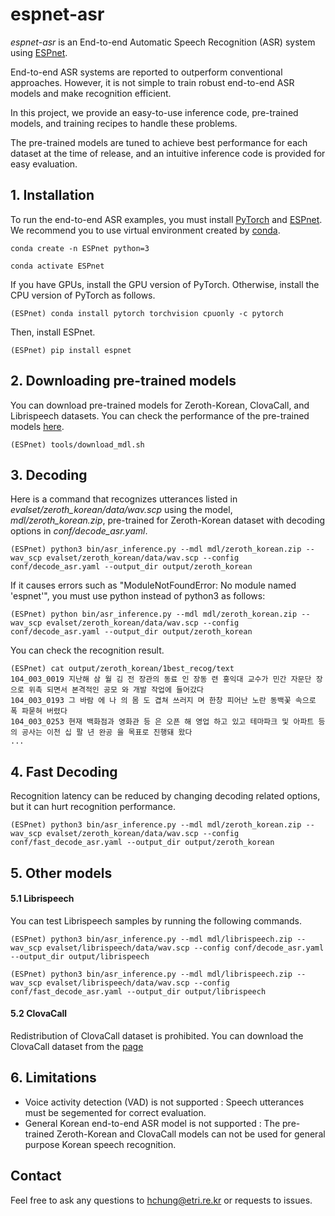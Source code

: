 # espnet-asr
*espnet-asr* is an End-to-end Automatic Speech Recognition (ASR) system using [ESPnet](https://github.com/espnet/espnet).

End-to-end ASR systems are reported to outperform conventional approaches.
However, it is not simple to train robust end-to-end ASR models and make recognition efficient.

In this project, we provide an easy-to-use inference code, pre-trained models, and training recipes to handle these problems.

The pre-trained models are tuned to achieve best performance for each dataset at the time of release, and an intuitive inference code is provided for easy evaluation.

## 1. Installation
To run the end-to-end ASR examples, you must install [PyTorch](https://pytorch.org/) and [ESPnet](https://github.com/espnet/espnet).
We recommend you to use virtual environment created by [conda](https://docs.conda.io/en/latest/miniconda.html).

```conda create -n ESPnet python=3```

```conda activate ESPnet```

If you have GPUs, install the GPU version of PyTorch. Otherwise, install the CPU version of PyTorch as follows.

```(ESPnet) conda install pytorch torchvision cpuonly -c pytorch```

Then, install ESPnet.

```(ESPnet) pip install espnet```

## 2. Downloading pre-trained models
You can download pre-trained models for Zeroth-Korean, ClovaCall, and Librispeech datasets. You can check the performance of the pre-trained models [here](https://github.com/hchung12/espnet-asr/tree/master/recipes).

```(ESPnet) tools/download_mdl.sh```

## 3. Decoding
Here is a command that recognizes utterances listed in *evalset/zeroth_korean/data/wav.scp* using the model, *mdl/zeroth_korean.zip*, pre-trained for Zeroth-Korean dataset with decoding options in *conf/decode_asr.yaml*.  

```(ESPnet) python3 bin/asr_inference.py --mdl mdl/zeroth_korean.zip --wav_scp evalset/zeroth_korean/data/wav.scp --config conf/decode_asr.yaml --output_dir output/zeroth_korean```

If it causes errors such as "ModuleNotFoundError: No module named 'espnet'", you must use python instead of python3 as follows:

```(ESPnet) python bin/asr_inference.py --mdl mdl/zeroth_korean.zip --wav_scp evalset/zeroth_korean/data/wav.scp --config conf/decode_asr.yaml --output_dir output/zeroth_korean```

You can check the recognition result.

```
(ESPnet) cat output/zeroth_korean/1best_recog/text 
104_003_0019 지난해 삼 월 김 전 장관의 동료 인 장동 련 홍익대 교수가 민간 자문단 장으로 위촉 되면서 본격적인 공모 와 개발 작업에 들어갔다
104_003_0193 그 바람 에 나 의 몸 도 겹쳐 쓰러지 며 한창 피어난 노란 동백꽃 속으로 폭 파묻혀 버렸다
104_003_0253 현재 백화점과 영화관 등 은 오픈 해 영업 하고 있고 테마파크 및 아파트 등 의 공사는 이천 십 팔 년 완공 을 목표로 진행돼 왔다
...
```
## 4. Fast Decoding
Recognition latency can be reduced by changing decoding related options, but it can hurt recognition performance.

```(ESPnet) python3 bin/asr_inference.py --mdl mdl/zeroth_korean.zip --wav_scp evalset/zeroth_korean/data/wav.scp --config conf/fast_decode_asr.yaml --output_dir output/zeroth_korean```

## 5. Other models

#### 5.1 Librispeech
You can test Librispeech samples by running the following commands.

```(ESPnet) python3 bin/asr_inference.py --mdl mdl/librispeech.zip --wav_scp evalset/librispeech/data/wav.scp --config conf/decode_asr.yaml --output_dir output/librispeech```

```(ESPnet) python3 bin/asr_inference.py --mdl mdl/librispeech.zip --wav_scp evalset/librispeech/data/wav.scp --config conf/fast_decode_asr.yaml --output_dir output/librispeech```

#### 5.2 ClovaCall
Redistribution of ClovaCall dataset is prohibited. You can download the ClovaCall dataset from the [page](https://docs.google.com/forms/d/e/1FAIpQLSf5bm7FtWYeZf8C02mlyZCg32yMrA9_DgKU17oD0migPkEXog/viewform)

## 6. Limitations
* Voice activity detection (VAD) is not supported : Speech utterances must be segemented for correct evaluation.
* General Korean end-to-end ASR model is not supported : The pre-trained Zeroth-Korean and ClovaCall models can not be used for general purpose Korean speech recognition.

## Contact
Feel free to ask any questions to hchung@etri.re.kr or requests to issues.
